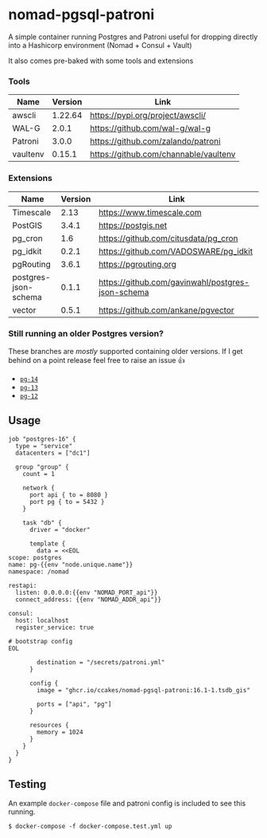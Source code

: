 # nomad-pgsql-patroni

A simple container running Postgres and Patroni useful for dropping directly into a Hashicorp environment (Nomad + Consul + Vault)

It also comes pre-baked with some tools and extensions

### Tools

| Name | Version | Link |
|--|--|--|
| awscli | 1.22.64 | https://pypi.org/project/awscli/ |
| WAL-G | 2.0.1 | https://github.com/wal-g/wal-g |
| Patroni | 3.0.0 | https://github.com/zalando/patroni |
| vaultenv | 0.15.1 | https://github.com/channable/vaultenv |

### Extensions

| Name | Version | Link |
|--|--|--|
| Timescale | 2.13 | https://www.timescale.com |
| PostGIS | 3.4.1 | https://postgis.net |
| pg_cron | 1.6 | https://github.com/citusdata/pg_cron |
| pg_idkit | 0.2.1 | https://github.com/VADOSWARE/pg_idkit |
| pgRouting | 3.6.1 | https://pgrouting.org |
| postgres-json-schema | 0.1.1 | https://github.com/gavinwahl/postgres-json-schema |
| vector | 0.5.1 | https://github.com/ankane/pgvector |

### Still running an older Postgres version?

These branches are *mostly* supported containing older versions. If I get behind on a point release feel free to raise an issue :thumbsup:

- [`pg-14`](https://github.com/ccakes/nomad-pgsql-patroni/tree/pg-14)
- [`pg-13`](https://github.com/ccakes/nomad-pgsql-patroni/tree/pg-13)
- [`pg-12`](https://github.com/ccakes/nomad-pgsql-patroni/tree/pg-12)

## Usage

```hcl
job "postgres-16" {
  type = "service"
  datacenters = ["dc1"]

  group "group" {
    count = 1

    network {
      port api { to = 8080 }
      port pg { to = 5432 }
    }

    task "db" {
      driver = "docker"

      template {
        data = <<EOL
scope: postgres
name: pg-{{env "node.unique.name"}}
namespace: /nomad

restapi:
  listen: 0.0.0.0:{{env "NOMAD_PORT_api"}}
  connect_address: {{env "NOMAD_ADDR_api"}}

consul:
  host: localhost
  register_service: true

# bootstrap config
EOL

        destination = "/secrets/patroni.yml"
      }

      config {
        image = "ghcr.io/ccakes/nomad-pgsql-patroni:16.1-1.tsdb_gis"

        ports = ["api", "pg"]
      }

      resources {
        memory = 1024
      }
    }
  }
}

```

## Testing

An example `docker-compose` file and patroni config is included to see this running.
```shell
$ docker-compose -f docker-compose.test.yml up
```
